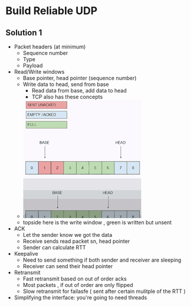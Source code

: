 

# Build Reliable UDP

## Solution 1

- Packet headers (at minimum)
    - Sequence number
    - Type 
    - Payload
- Read/Write windows
    - Base pointer, head pointer (sequence number)
    - Write data to head, send from base 
        - Read data from base, add data to head 
        - TCP also has these concepts
    - ![](../imgs/reliable_UDP_0.png)
    - topside here is the write window , green is written but unsent 
- ACK
    - Let the sender know we got the data
    - Receive sends read packet sn, head pointer
    - Sender can calculate RTT
- Keepalive
    - Need to send something if both sender and receiver are sleeping
    - Receiver can send their head pointer
- Retransmit
    - Fast retransmit based on out of order acks
    - Most packets , if out of order are only flipped
    - Slow retransmit for failasfe ( sent after certain mulitple of the RTT )
- Simplifying the interface: you're going to need threads


